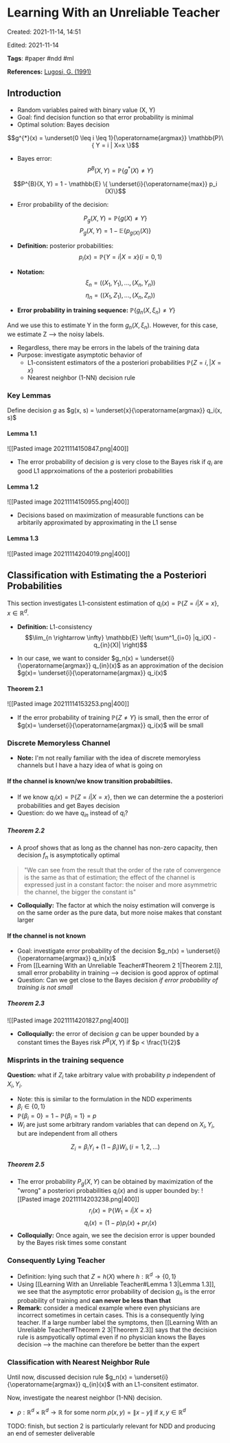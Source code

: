 # Learning With an Unreliable Teacher
Created: 2021-11-14, 14:51

Edited: 2021-11-14

**Tags**: #paper #ndd #ml

**References:** [Lugosi, G. (1991)](https://www.sciencedirect.com/science/article/pii/0031320392900087)

## Introduction
- Random variables paired with binary value (X, Y)
- Goal: find decision function so that error probability is minimal
- Optimal solution: Bayes decision

$$g^{*}(x) = \underset{0 \leq i \leq 1}{\operatorname{argmax}}  \mathbb{P}\{ Y = i | X=x \}$$
- Bayes error:
$$P^{B}(X, Y) = \mathbb{P}\{g^{*}(X) \neq Y\}$$

$$P^{B}(X, Y) = 1 - \mathbb{E} \{ \underset{i}{\operatorname{max}} p_i (X)\}$$

- Error probability of the decision:

$$P_g(X, Y) = \mathbb{P}\{g(X) \neq Y\}$$
$$P_g(X, Y) = 1 - \mathbb{E}\{p_{g(X)}(X)\}$$

- **Definition:** posterior probabilities:
$$p_i(x) = \mathbb{P}\{Y = i | X = x\} (i = 0,1)$$

- **Notation:** 
$$\xi_n = ((X_1, Y_1), ..., (X_n, Y_n))$$
$$\eta_n = ((X_1, Z_1), ..., (X_n, Z_n))$$

- **Error probability in training sequence:** $\mathbb{P}\{g_n(X, \xi_n) \neq Y\}$

And we use this to estimate Y in the form $g_n(X, \xi_n)$. However, for this case, we estimate Z --> the noisy labels.

- Regardless, there may be errors in the labels of the training data
- Purpose: investigate asymptotic behavior of
	- L1-consistent estimators of the a posteriori probabilities $\mathbb{P} \{Z = i, | X = x\}$
	- Nearest neighbor (1-NN) decision rule

### Key Lemmas
Define decision $g$ as $g(x, s) = \underset{x}{\operatorname{argmax}} q_i(x, s)$

#### Lemma 1.1
![[Pasted image 20211114150847.png|400]]
- The error probability of decision $g$ is very close to the Bayes risk if $q_i$ are good L1 apprxoimations of the a posteriori probabilities

#### Lemma 1.2
![[Pasted image 20211114150955.png|400]]
- Decisions based on maximization of measurable functions can be arbitarily approximated by approximating in the L1 sense

#### Lemma 1.3
![[Pasted image 20211114204019.png|400]]

## Classification with Estimating the a Posteriori Probabilities

This section investigates L1-consistent estimation of $q_i(x) = \mathbb{P}\{Z = i| X=x\}, x \in \mathbb{R}^d$.

- **Definition:** L1-consistency
$$\lim_{n \rightarrow \infty} \mathbb{E} \left( \sum^1_{i=0} |q_i(X) - q_{in}(X)| \right)$$

- In our case, we want to consider $g_n(x) = \underset{i}{\operatorname{argmax}} q_{in}(x)$ as an approximation of the decision $g(x)= \underset{i}{\operatorname{argmax}} q_i(x)$

#### Theorem 2.1
![[Pasted image 20211114153253.png|400]]
- If the error probability of training $\mathbb{P}\{Z \neq Y\}$ is small, then the error of $g(x)= \underset{i}{\operatorname{argmax}} q_i(x)$ will be small

### Discrete Memoryless Channel
- **Note:** I'm not really familiar with the idea of discrete memoryless channels but I have a hazy idea of what is going on  

#### If the channel is known/we know transition probabiltiies.
- If we know $q_i(x) = \mathbb{P}\{Z = i| X = x\}$, then we can determine the a posteriori probabilities and get Bayes decision
- Question: do we have $q_{in}$ instead of $q_i$?

##### Theorem 2.2 
- A proof shows that as long as the channel has non-zero capacity, then decision $f_n$ is asymptotically optimal
> "We can see from the result that the order of the rate of convergence is the same as that of estimation; the effect of the channel is expressed just in a constant factor: the noiser and more asymmetric the channel, the bigger the constant is"
- **Colloquially:** The factor at which the noisy estimation will converge is on the same order as the pure data, but more noise makes that constant larger

#### If the channel is not known
- Goal: investigate error probability of the decision $g_n(x) = \underset{i}{\operatorname{argmax}} q_in(x)$ 
- From [[Learning With an Unreliable Teacher#Theorem 2 1|Theorem 2.1]], small error probability in training --> decision is good approx of optimal
- Question: Can we get close to the Bayes decision *if error probability of training is not small*
##### Theorem 2.3
![[Pasted image 20211114201827.png|400]]
- **Colloquially:** the error of decision $g$ can be upper bounded by a constant times the Bayes risk $P^{B}(X, Y)$ if $p < \frac{1}{2}$

### Misprints in the training sequence
**Question:** what if $Z_i$ take arbitrary value with probability $p$ independent of $X_i, Y_i$. 
- Note: this is similar to the formulation in the NDD experiments
- $\beta_i \in \{0, 1\}$
- $\mathbb{P}\{\beta_i = 0\} = 1 - \mathbb{P}\{\beta_i = 1\} = p$
- $W_i$ are just some arbitrary random variables that can depend on $X_i, Y_i$, but are independent from all others

$$Z_i = \beta_i Y_i + (1 - \beta_i)W_i, (i = 1,2,...)$$

##### Theorem 2.5 
- The error probability $P_g(X, Y)$ can be obtained by maximization of the "wrong" a posteriori probabilities $q_i(x)$ and is upper bounded by:
![[Pasted image 20211114203238.png|400]]
$$r_i(x) = \mathbb{P}\{W_1 = i | X = x\}$$
$$q_i(x) = (1 - p)p_i(x) + pr_i(x)$$
- **Colloquially:** Once again, we see the decision error is upper bounded by the Bayes risk times some constant

### Consequently Lying Teacher
- Definition: lying such that $Z = h(X)$ where $h:\mathbb{R}^d \rightarrow \{0, 1\}$
- Using [[Learning With an Unreliable Teacher#Lemma 1 3|Lemma 1.3]], we see that the asymptotic error probability of decision $g_n$ is the error probability of training and **can never be less than that**
- **Remark:** consider a medical example where even physicians are incorrect sometimes in certain cases. This is a consequently lying teacher. If a large number label the symptoms, then [[Learning With an Unreliable Teacher#Theorem 2 3|Theorem 2.3]] says that the decision rule is asmpyotically optimal even if no physician knows the Bayes decision --> the machine can therefore be better than the expert

### Classification with Nearest Neighbor Rule
Until now, discussed decision rule $g_n(x) = \underset{i}{\operatorname{argmax}} q_{in}(x)$ with an L1-consitent estimator. 

Now, investigate the nearest neighbor (1-NN) decision.

- $\rho: \mathbb{R}^d \times \mathbb{R}^d \rightarrow \mathbb{R}$ for some norm $\rho(x,y) = \|x - y \|$ if $x, y \in \mathbb{R}^d$

TODO: finish, but section 2 is particularly relevant for NDD and producing an end of semester deliverable